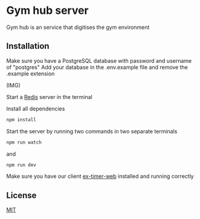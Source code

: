 # Gym hub server

Gym hub is an service that digitises the gym environment 

## Installation

Make sure you have a PostgreSQL database with password and username of "postgres"
Add your database in the .env.example file and remove the .example extension

(IMG)

Start a [Redis](https://redis.io/) server in the terminal

Install all dependencies
```bash
npm install
```
Start the server by running two commands in two separate terminals
```bash
npm run watch
```
and 

```bash
npm run dev
```

Make sure you have our client [ex-timer-web](https://github.com/JakobClausen/ex-timer-web) installed and running correctly

## License
[MIT](https://choosealicense.com/licenses/mit/)
